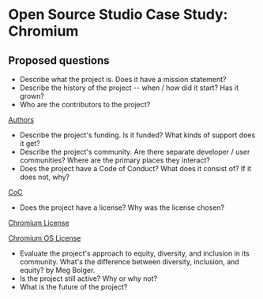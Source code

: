 # Open Source Studio Case Study: Chromium

## Proposed questions
* Describe what the project is. Does it have a mission statement?
* Describe the history of the project -- when / how did it start? Has it grown?
* Who are the contributors to the project?

[Authors](https://github.com/chromium/chromium/blob/master/AUTHORS)
* Describe the project's funding. Is it funded? What kinds of support does it get?
* Describe the project's community. Are there separate developer / user communities? Where are the primary places they interact?
* Does the project have a Code of Conduct? What does it consist of? If it does not, why?

[CoC](https://github.com/chromium/chromium/blob/master/CODE_OF_CONDUCT.md)
* Does the project have a license? Why was the license chosen?

[Chromium License](https://github.com/chromium/chromium/blob/master/LICENSE)

[Chromium OS License](https://github.com/chromium/chromium/blob/master/LICENSE.chromium_os)
* Evaluate the project's approach to equity, diversity, and inclusion in its community. What's the difference between diversity, inclusion, and equity? by Meg Bolger.
* Is the project still active? Why or why not?
* What is the future of the project?
